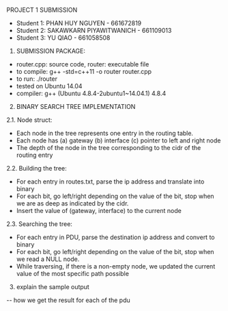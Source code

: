 PROJECT 1 SUBMISSION

- Student 1: PHAN HUY NGUYEN - 661672819
- Student 2: SAKAWKARN PIYAWITWANICH - 661109013
- Student 3: YU QIAO - 661058508

1. SUBMISSION PACKAGE:
- router.cpp: source code, router: executable file
- to compile: g++ -std=c++11 -o router router.cpp
- to run: ./router
- tested on Ubuntu 14.04
- compiler: g++ (Ubuntu 4.8.4-2ubuntu1~14.04.1) 4.8.4

2. BINARY SEARCH TREE IMPLEMENTATION

2.1. Node struct:
- Each node in the tree represents one entry in the routing table.
- Each node has (a) gateway (b) interface (c) pointer to left and right node
- The depth of the node in the tree corresponding to the cidr of the routing entry

2.2. Building the tree:
- For each entry in routes.txt, parse the ip address and translate into binary
- For each bit, go left/right depending on the value of the bit, stop when we are 
as deep as indicated by the cidr.
- Insert the value of (gateway, interface) to the current node

2.3. Searching the tree:
- For each entry in PDU, parse the destination ip address and convert to binary
- For each bit, go left/right depending on the value of the bit, stop when we read a NULL node.
- While traversing, if there is a non-empty node, we updated the current value of the most
specific path possible

3. explain the sample output

-- how we get the result for each of the pdu